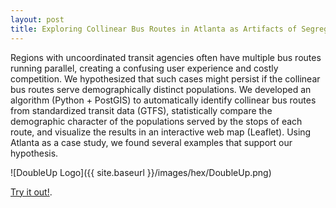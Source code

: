 ```yaml
---
layout: post
title: Exploring Collinear Bus Routes in Atlanta as Artifacts of Segregation
---
```


Regions with uncoordinated transit agencies often have multiple bus routes running parallel, creating a confusing user experience and costly competition. We hypothesized that such cases might persist if the collinear bus routes serve demographically distinct populations. We developed an algorithm (Python + PostGIS) to automatically identify collinear bus routes from standardized transit data (GTFS), statistically compare the demographic character of the populations served by the stops of each route, and visualize the results in an interactive web map (Leaflet). Using Atlanta as a case study, we found several examples that support our hypothesis.

![DoubleUp Logo]({{ site.baseurl }}/images/hex/DoubleUp.png)

[Try it out!](https://www.doubleup.city).